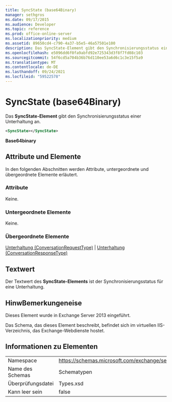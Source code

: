 ```yaml
---
title: SyncState (base64Binary)
manager: sethgros
ms.date: 09/17/2015
ms.audience: Developer
ms.topic: reference
ms.prod: office-online-server
ms.localizationpriority: medium
ms.assetid: 89650cd4-c790-4a37-b5e5-46a57501e100
description: Das SyncState-Element gibt den Synchronisierungsstatus einer Unterhaltung an.
ms.openlocfilehash: e5096dd6f0fa9abfd92e725343d3f8f7fd08c103
ms.sourcegitcommit: 54f6cd5a704b36b76d110ee53a6d6c1c3e15f5a9
ms.translationtype: MT
ms.contentlocale: de-DE
ms.lasthandoff: 09/24/2021
ms.locfileid: "59522578"
---
```

# <a name="syncstate-base64binary"></a>SyncState (base64Binary)

Das **SyncState-Element** gibt den Synchronisierungsstatus einer Unterhaltung an. 
  
```XML
<SyncState></SyncState>
```

 **Base64binary**
## <a name="attributes-and-elements"></a>Attribute und Elemente

In den folgenden Abschnitten werden Attribute, untergeordnete und übergeordnete Elemente erläutert.
  
### <a name="attributes"></a>Attribute

Keine.
  
### <a name="child-elements"></a>Untergeordnete Elemente

Keine.
  
### <a name="parent-elements"></a>Übergeordnete Elemente

[Unterhaltung (ConversationRequestType)](conversation-conversationrequesttype.md)  |  [Unterhaltung (ConversationResponseType)](conversation-conversationresponsetype.md)
  
## <a name="text-value"></a>Textwert

Der Textwert des **SyncState-Elements** ist der Synchronisierungsstatus für eine Unterhaltung. 
  
## <a name="remarks"></a>HinwBemerkungeneise

Dieses Element wurde in Exchange Server 2013 eingeführt.
  
Das Schema, das dieses Element beschreibt, befindet sich im virtuellen IIS-Verzeichnis, das Exchange-Webdienste hostet.
  
## <a name="element-information"></a>Informationen zu Elementen

|||
|:-----|:-----|
|Namespace  <br/> |https://schemas.microsoft.com/exchange/services/2006/types  <br/> |
|Name des Schemas  <br/> |Schematypen  <br/> |
|Überprüfungsdatei  <br/> |Types.xsd  <br/> |
|Kann leer sein  <br/> |false  <br/> |
   

